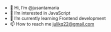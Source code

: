 - 👋 Hi, I’m @jusantamaria
- 👀 I’m interested in JavaScript
- 🌱 I’m currently learning Frontend development
- 📫 How to reach me julikq22@gmail.com

<!---
jusantamaria/jusantamaria is a ✨ special ✨ repository because its `README.md` (this file) appears on your GitHub profile.
You can click the Preview link to take a look at your changes.
--->
